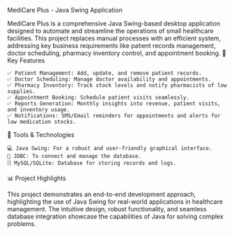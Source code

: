 MediCare Plus - Java Swing Application



MediCare Plus is a comprehensive Java Swing-based desktop application designed to automate and streamline the operations of small healthcare facilities. This project replaces manual processes with an efficient system, addressing key business requirements like patient records management, doctor scheduling, pharmacy inventory control, and appointment booking.
🚀 Key Features

    ✅ Patient Management: Add, update, and remove patient records.
    ✅ Doctor Scheduling: Manage doctor availability and appointments.
    ✅ Pharmacy Inventory: Track stock levels and notify pharmacists of low supplies.
    ✅ Appointment Booking: Schedule patient visits seamlessly.
    ✅ Reports Generation: Monthly insights into revenue, patient visits, and inventory usage.
    ✅ Notifications: SMS/Email reminders for appointments and alerts for low medication stocks.

🔧 Tools & Technologies

    💻 Java Swing: For a robust and user-friendly graphical interface.
    🔗 JDBC: To connect and manage the database.
    🗄️ MySQL/SQLite: Database for storing records and logs.

📊 Project Highlights

This project demonstrates an end-to-end development approach, highlighting the use of Java Swing for real-world applications in healthcare management. The intuitive design, robust functionality, and seamless database integration showcase the capabilities of Java for solving complex problems.
